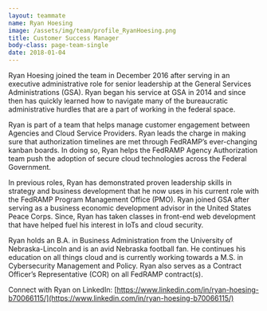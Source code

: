 ```yaml
---
layout: teammate
name: Ryan Hoesing
image: /assets/img/team/profile_RyanHoesing.png
title: Customer Success Manager
body-class: page-team-single
date: 2018-01-04
---
```

Ryan Hoesing joined the team in December 2016 after serving in an executive administrative role for senior leadership at the General Services Administrations (GSA). Ryan began his service at GSA in 2014 and since then has quickly learned how to navigate many of the bureaucratic administrative hurdles that are a part of working in the federal space.  

Ryan is part of a team that helps manage customer engagement between Agencies and Cloud Service Providers. Ryan leads the charge in making sure that authorization timelines are met through FedRAMP’s  ever-changing kanban boards. In doing so, Ryan helps the FedRAMP Agency Authorization team push the adoption of secure cloud technologies across the Federal Government.

In previous roles, Ryan has demonstrated proven leadership skills in strategy and business development that he now uses in his current role with the FedRAMP Program Management Office (PMO). Ryan joined GSA after serving as a business economic development advisor in the United States Peace Corps. Since, Ryan has taken classes in front-end web development that have helped fuel his interest in IoTs and cloud security.

Ryan holds an B.A. in Business Administration from the University of Nebraska-Lincoln and is an avid Nebraska football fan. He continues his education on all things cloud and is currently working towards a M.S. in Cybersecurity Management and Policy. Ryan also serves as a Contract Officer’s Representative (COR) on all FedRAMP contract(s).

Connect with Ryan on LinkedIn: [https://www.linkedin.com/in/ryan-hoesing-b70066115/](https://www.linkedin.com/in/ryan-hoesing-b70066115/)

